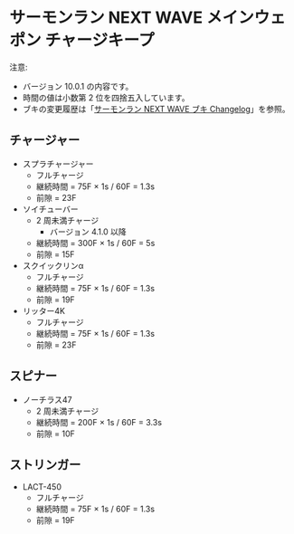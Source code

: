 # サーモンラン NEXT WAVE メインウェポン チャージキープ

注意:

- バージョン 10.0.1 の内容です。
- 時間の値は小数第 2 位を四捨五入しています。
- ブキの変更履歴は「[サーモンラン NEXT WAVE ブキ Changelog](../CHANGELOG.md)」を参照。

## チャージャー

- スプラチャージャー
	- フルチャージ
	- 継続時間 = 75F × 1s / 60F = 1.3s
	- 前隙 = 23F
- ソイチューバー
	- 2 周未満チャージ
		- バージョン 4.1.0 以降
	- 継続時間 = 300F × 1s / 60F = 5s
	- 前隙 = 15F
- スクイックリンα
	- フルチャージ
	- 継続時間 = 75F × 1s / 60F = 1.3s
	- 前隙 = 19F
- リッター4K
	- フルチャージ
	- 継続時間 = 75F × 1s / 60F = 1.3s
	- 前隙 = 23F

## スピナー

- ノーチラス47
	- 2 周未満チャージ
	- 継続時間 = 200F × 1s / 60F = 3.3s
	- 前隙 = 10F

## ストリンガー

- LACT-450
	- フルチャージ
	- 継続時間 = 75F × 1s / 60F = 1.3s
	- 前隙 = 19F
